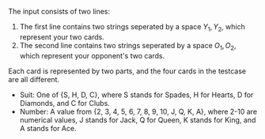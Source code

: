 The input consists of two lines:  

1. The first line contains two strings seperated by a space $Y_1, Y_2$, which represent your two cards.  
2. The second line contains two strings seperated by a space $O_1, O_2$, which represent your opponent's two cards.  

Each card is represented by two parts, and the four cards in the testcase are all different. 
- Suit: One of {S, H, D, C\}, where S stands for Spades, H for Hearts, D for Diamonds, and C for Clubs.
- Number: A value from {2, 3, 4, 5, 6, 7, 8, 9, 10, J, Q, K, A}, where 2-10 are numerical values, J stands for Jack, Q for Queen, K stands for King, and A stands for Ace.


